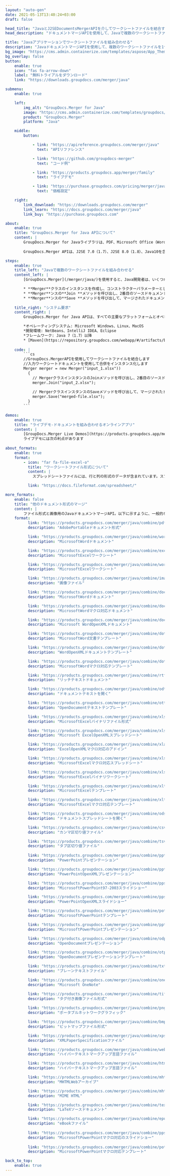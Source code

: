 ```yaml
---
layout: "auto-gen"
date: 2021-05-13T13:40:24+03:00
draft: false

head_title: "JavaとJ2SEDocumentsMergerAPIを介してワークシートファイルを結合する"
head_description: "ドキュメントマージAPIを使用して、Javaで複数のワークシートファイルを結合し、すべてのデータ、スタイル、およびフォーマットをソースドキュメントとして使用します."

title: "Javaアプリケーションでワークシートファイルを組み合わせる"
description: "JavaドキュメントマージAPIを使用して、複数のワークシートファイルを1つのファイルに結合します。選択したページまたはさまざまなソースドキュメントのページ範囲を、すべてのデータ、スタイル、およびフォーマットをソースドキュメントとして持つ単一の結果ドキュメントに結合します."
bg_image: "https://cms.admin.containerize.com/templates/aspose/App_Themes/V3/images/bg/header1.png"
bg_overlay: false
button:
    enable: true
    icon: "fas fa-arrow-down"
    label: "無料トライアルをダウンロード"
    link: "https://downloads.groupdocs.com/merger/java"

submenu:
    enable: true

    left:
        img_alt: "GroupDocs.Merger for Java"
        image: "https://cms.admin.containerize.com/templates/groupdocs/images/product-logos/90x90-noborder/groupdocs-merger-java.png"
        product: "GroupDocs.Merger"
        platform: "Java"

    middle:
        button:

            - link: "https://apireference.groupdocs.com/merger/java"
              text: "APIリファレンス"

            - link: "https://github.com/groupdocs-merger"
              text: "コード例"

            - link: "https://products.groupdocs.app/merger/family"
              text: "ライブデモ"

            - link: "https://purchase.groupdocs.com/pricing/merger/java"
              text: "価格設定"

    right:
        link_download: "https://downloads.groupdocs.com/merger"
        link_learn: "https://docs.groupdocs.com/merger/java"
        link_buy: "https://purchase.groupdocs.com"

about:
    enable: true
    title: "GroupDocs.Merger for Java APIについて"
    content: |
        GroupDocs.Merger for Javaライブラリは、PDF、Microsoft Office（Word、Excel、PowerPoint、OneNote）、OpenDocument、HTML、画像など、さまざまなドキュメント形式を安全にマージ、結合、結合、分割するためのシンプルなソリューションを提供します。 JavaおよびJ2SEアプリケーション。コードを数行追加するだけで、移動、削除、回転、スワップ、抽出、ドキュメント内のページの向きの変更など、いくつかのドキュメント操作を実行できます。ドキュメントマージAPIは、ドキュメントページを画像としてプレビューして、ページのドキュメント構造、フォーマット、コンテンツを分析することもサポートしています。
        
        GroupDocs.Merger APIは、J2SE 7.0（1.7）、J2SE 8.0（1.8）、Java10を含むすべての主要なオペレーティングシステムとJavaバージョンで十分にサポートされています。

steps:
    enable: true
    title_left: "Javaで複数のワークシートファイルを組み合わせる"
    content_left: |
        [GroupDocs.Merger](/merger/java/)を使用すると、Java開発者は、いくつかの簡単な手順を実装することで、複数のワークシートファイルを簡単に組み合わせることができます。

        * **Merger**クラスのインスタンスを作成し、コンストラクターパラメーターとしてソースドキュメントパスを渡します。
        * **Merger**ンスの**Join **メソッドを呼び出し、2番目のソースドキュメントパスを渡します。
        * **Merger**ンスの**Save **メソッドを呼び出して、マージされたドキュメントを保存します。
        
    title_right: "システム要求"
    content_right: |
        GroupDocs.Merger for Java APIは、すべての主要なプラットフォームとオペレーティングシステムでサポートされています。以下のコードを実行する前に、システムに次の前提条件がインストールされていることを確認してください。

        *オペレーティングシステム: Microsoft Windows、Linux、MacOS
        *開発環境: NetBeans、IntelliJ IDEA、Eclipse
        *フレームワーク: Java 7（1.7）以降
        * [Maven](https://repository.groupdocs.com/webapp/#/artifacts/browse/tree/General/repo/com/groupdocs/groupdocs-merger)から最新バージョンのGroupDocs.Merger for Javaをダウンロードします。
        
    code: |
        ```cs
        //GroupDocs.MergerAPIを使用してワークシートファイルを結合します
        //入力ワークシートドキュメントを使用して合併をインスタンス化します
        Merger merger = new Merger("input_1.xlsx"))
          {
            // MergerクラスインスタンスのJoinメソッドを呼び出し、2番目のソースドキュメントパスを渡します
            merger.Join("input_2.xlsx");
            
            // MergerクラスインスタンスのSaveメソッドを呼び出して、マージされたドキュメントを保存します
            merger.Save("merged-file.xlsx");
          }
        ```

demos:
    enable: true
    title: "ライブデモ-ドキュメントを組み合わせるオンラインアプリ"
    content: |
        [GroupDocs.Merger Live Demos](https://products.groupdocs.app/merger/xlsx)Webサイトにアクセスして、現在複数のワークシートファイルを結合してください。  
        ライブデモには次の利点があります
        
about_formats:
    enable: true
    format:
        - icon: "far fa-file-excel-o"
          title: "ワークシートファイル形式について"
          content: |
            スプレッドシートファイルには、行と列の形式のデータが含まれています。スプレッドシートファイルは、いくつかの異なるファイル形式で保存でき、それぞれが一意の表現のために異なるファイル拡張子を持っています。データは、テキスト文字列、数値、日付、通貨などのプレーンな形式で、または参照されるセルの値が変更されたときにセルの値を変更する数式として、セルに格納されます。一般的なスプレッドシートのファイル拡張子とそのファイル形式には、XLSX（Microsoft Excel Open XMLスプレッドシート）、ODS（OpenDocumentスプレッドシート）、XLS（Microsoft Excelバイナリファイル形式）が含まれます。

          link: "https://docs.fileformat.com/spreadsheet/"

more_formats:
    enable: false
    title: "他のドキュメント形式のマージ"
    content: |
        ファイル形式と画像用のJavaドキュメントマージAPI。以下に示すように、一般的なドキュメント形式のいくつかを組み合わせます。
    format: 
          link: "https://products.groupdocs.com/merger/java/combine/pdf/"
          description: "AdobePortableドキュメント形式"

          link: "https://products.groupdocs.com/merger/java/combine/word/"
          description: "MicrosoftWordドキュメント"

          link: "https://products.groupdocs.com/merger/java/combine/excel/"
          description: "MicrosoftExcelワークシート"

          link: "https://products.groupdocs.com/merger/java/combine/worksheet/"
          description: "MicrosoftExcelワークシート"

          link: "https://products.groupdocs.com/merger/java/combine/image/"
          description: "画像ファイル"

          link: "https://products.groupdocs.com/merger/java/combine/doc/"
          description: "MicrosoftWordドキュメント"

          link: "https://products.groupdocs.com/merger/java/combine/docm/"
          description: "MicrosoftWordマクロ対応ドキュメント"

          link: "https://products.groupdocs.com/merger/java/combine/docx/"
          description: "Microsoft WordOpenXMLドキュメント"

          link: "https://products.groupdocs.com/merger/java/combine/dot/"
          description: "MicrosoftWord文書テンプレート"

          link: "https://products.groupdocs.com/merger/java/combine/dotx/"
          description: "WordOpenXMLドキュメントテンプレート"

          link: "https://products.groupdocs.com/merger/java/combine/dotm/"
          description: "MicrosoftWordマクロ対応テンプレート"

          link: "https://products.groupdocs.com/merger/java/combine/rtf/"
          description: "リッチテキストドキュメント"

          link: "https://products.groupdocs.com/merger/java/combine/odt/"
          description: "ドキュメントテキストを開く"

          link: "https://products.groupdocs.com/merger/java/combine/ott/"
          description: "OpenDocumentテキストテンプレート"

          link: "https://products.groupdocs.com/merger/java/combine/xls/"
          description: "MicrosoftExcelバイナリファイル形式"

          link: "https://products.groupdocs.com/merger/java/combine/xlsx/"
          description: "Microsoft ExcelOpenXMLスプレッドシート"

          link: "https://products.groupdocs.com/merger/java/combine/xlam/"
          description: "ExcelOpenXMLマクロ対応のアドイン"

          link: "https://products.groupdocs.com/merger/java/combine/xlsm/"
          description: "MicrosoftExcelマクロ対応スプレッドシート"

          link: "https://products.groupdocs.com/merger/java/combine/xlsb/"
          description: "MicrosoftExcelバイナリワークシート"

          link: "https://products.groupdocs.com/merger/java/combine/xltx/"
          description: "MicrosoftExcelテンプレート"

          link: "https://products.groupdocs.com/merger/java/combine/xltm/"
          description: "MicrosoftExcelマクロ対応テンプレート"

          link: "https://products.groupdocs.com/merger/java/combine/ods/"
          description: "ドキュメントスプレッドシートを開く"

          link: "https://products.groupdocs.com/merger/java/combine/csv/"
          description: "カンマ区切り値ファイル"

          link: "https://products.groupdocs.com/merger/java/combine/tsv/"
          description: "タブ区切り値ファイル"
        
          link: "https://products.groupdocs.com/merger/java/combine/ppt/"
          description: "PowerPointプレゼンテーション"

          link: "https://products.groupdocs.com/merger/java/combine/pptx/"
          description: "PowerPointOpenXMLプレゼンテーション"

          link: "https://products.groupdocs.com/merger/java/combine/pps/"
          description: "MicrosoftPowerPoint97-2003スライドショー"

          link: "https://products.groupdocs.com/merger/java/combine/ppsx/"
          description: "PowerPointOpenXMLスライドショー"

          link: "https://products.groupdocs.com/merger/java/combine/potx/"
          description: "MicrosoftPowerPointテンプレート"

          link: "https://products.groupdocs.com/merger/java/combine/pptm/"
          description: "MicrosoftPowerPointプレゼンテーション"

          link: "https://products.groupdocs.com/merger/java/combine/odp/"
          description: "OpenDocumentプレゼンテーション"

          link: "https://products.groupdocs.com/merger/java/combine/otp/"
          description: "OpenDocumentプレゼンテーションテンプレート"

          link: "https://products.groupdocs.com/merger/java/combine/txt/"
          description: "プレーンテキストファイル"

          link: "https://products.groupdocs.com/merger/java/combine/one/"
          description: "Microsoft OneNote"

          link: "https://products.groupdocs.com/merger/java/combine/tiff/"
          description: "タグ付き画像ファイル形式"
        
          link: "https://products.groupdocs.com/merger/java/combine/png/"
          description: "ポータブルネットワークグラフィック"

          link: "https://products.groupdocs.com/merger/java/combine/bmp/"
          description: "ビットマップファイル形式"

          link: "https://products.groupdocs.com/merger/java/combine/xps/"
          description: "XMLPaperSpecificationファイル"

          link: "https://products.groupdocs.com/merger/java/combine/web/"
          description: "ハイパーテキストマークアップ言語ファイル"

          link: "https://products.groupdocs.com/merger/java/combine/html/"
          description: "ハイパーテキストマークアップ言語ファイル"

          link: "https://products.groupdocs.com/merger/java/combine/mht/"
          description: "MHTMLWebアーカイブ"

          link: "https://products.groupdocs.com/merger/java/combine/mhtml/"
          description: "MIME HTML"

          link: "https://products.groupdocs.com/merger/java/combine/tex/"
          description: "LaTeXソースドキュメント"

          link: "https://products.groupdocs.com/merger/java/combine/epub/"
          description: "eBookファイル"
          
          link: "https://products.groupdocs.com/merger/java/combine/ppsm/"
          description: "MicrosoftPowerPointマクロ対応のスライドショー"
        
          link: "https://products.groupdocs.com/merger/java/combine/potm/"
          description: "MicrosoftPowerPointマクロ対応テンプレート"

back_to_top:
    enable: true
---
```


